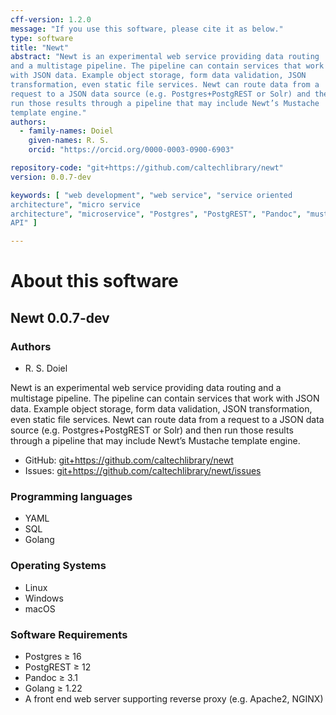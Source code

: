 ```yaml
---
cff-version: 1.2.0
message: "If you use this software, please cite it as below."
type: software
title: "Newt"
abstract: "Newt is an experimental web service providing data routing
and a multistage pipeline. The pipeline can contain services that work
with JSON data. Example object storage, form data validation, JSON
transformation, even static file services. Newt can route data from a
request to a JSON data source (e.g. Postgres+PostgREST or Solr) and then
run those results through a pipeline that may include Newt’s Mustache
template engine."
authors:
  - family-names: Doiel
    given-names: R. S.
    orcid: "https://orcid.org/0000-0003-0900-6903"

repository-code: "git+https://github.com/caltechlibrary/newt"
version: 0.0.7-dev

keywords: [ "web development", "web service", "service oriented
architecture", "micro service
architecture", "microservice", "Postgres", "PostgREST", "Pandoc", "mustache", "JSON
API" ]

---
```


About this software
===================

## Newt 0.0.7-dev

### Authors

- R. S. Doiel



Newt is an experimental web service providing data routing and a
multistage pipeline. The pipeline can contain services that work with
JSON data. Example object storage, form data validation, JSON
transformation, even static file services. Newt can route data from a
request to a JSON data source (e.g. Postgres+PostgREST or Solr) and then
run those results through a pipeline that may include Newt’s Mustache
template engine.


- GitHub: <git+https://github.com/caltechlibrary/newt>
- Issues: <git+https://github.com/caltechlibrary/newt/issues>


### Programming languages

- YAML
- SQL
- Golang

### Operating Systems

- Linux
- Windows
- macOS

### Software Requirements

- Postgres ≥ 16
- PostgREST ≥ 12
- Pandoc ≥ 3.1
- Golang ≥ 1.22
- A front end web server supporting reverse proxy (e.g. Apache2, NGINX)
